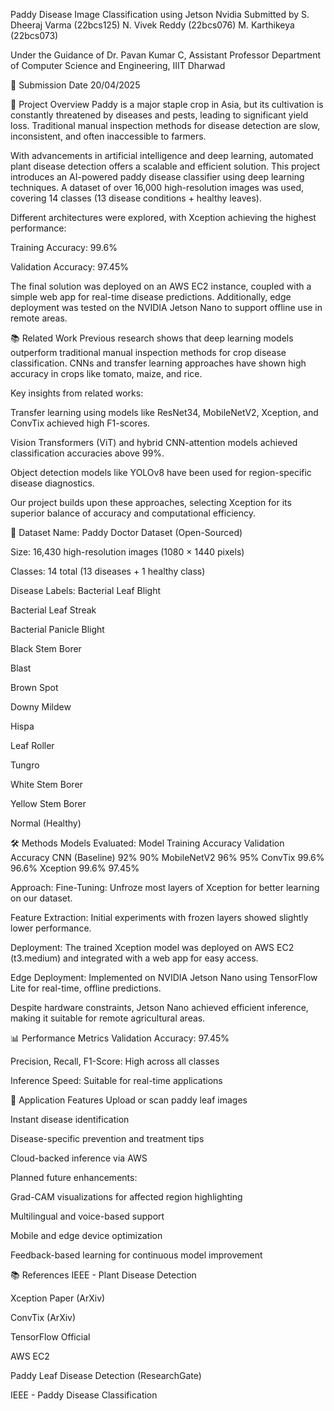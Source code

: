 Paddy Disease Image Classification using Jetson Nvidia
Submitted by
S. Dheeraj Varma (22bcs125)
N. Vivek Reddy (22bcs076)
M. Karthikeya (22bcs073)

Under the Guidance of
Dr. Pavan Kumar C, Assistant Professor
Department of Computer Science and Engineering, IIIT Dharwad

📅 Submission Date
20/04/2025

📖 Project Overview
Paddy is a major staple crop in Asia, but its cultivation is constantly threatened by diseases and pests, leading to significant yield loss. Traditional manual inspection methods for disease detection are slow, inconsistent, and often inaccessible to farmers.

With advancements in artificial intelligence and deep learning, automated plant disease detection offers a scalable and efficient solution. This project introduces an AI-powered paddy disease classifier using deep learning techniques. A dataset of over 16,000 high-resolution images was used, covering 14 classes (13 disease conditions + healthy leaves).

Different architectures were explored, with Xception achieving the highest performance:

Training Accuracy: 99.6%

Validation Accuracy: 97.45%

The final solution was deployed on an AWS EC2 instance, coupled with a simple web app for real-time disease predictions. Additionally, edge deployment was tested on the NVIDIA Jetson Nano to support offline use in remote areas.

📚 Related Work
Previous research shows that deep learning models outperform traditional manual inspection methods for crop disease classification. CNNs and transfer learning approaches have shown high accuracy in crops like tomato, maize, and rice.

Key insights from related works:

Transfer learning using models like ResNet34, MobileNetV2, Xception, and ConvTix achieved high F1-scores.

Vision Transformers (ViT) and hybrid CNN-attention models achieved classification accuracies above 99%.

Object detection models like YOLOv8 have been used for region-specific disease diagnostics.

Our project builds upon these approaches, selecting Xception for its superior balance of accuracy and computational efficiency.

📂 Dataset
Name: Paddy Doctor Dataset (Open-Sourced)

Size: 16,430 high-resolution images (1080 × 1440 pixels)

Classes: 14 total (13 diseases + 1 healthy class)

Disease Labels:
Bacterial Leaf Blight

Bacterial Leaf Streak

Bacterial Panicle Blight

Black Stem Borer

Blast

Brown Spot

Downy Mildew

Hispa

Leaf Roller

Tungro

White Stem Borer

Yellow Stem Borer

Normal (Healthy)

🛠️ Methods
Models Evaluated:
Model	Training Accuracy	Validation Accuracy
CNN (Baseline)	92%	90%
MobileNetV2	96%	95%
ConvTix	99.6%	96.6%
Xception	99.6%	97.45%

Approach:
Fine-Tuning: Unfroze most layers of Xception for better learning on our dataset.

Feature Extraction: Initial experiments with frozen layers showed slightly lower performance.

Deployment: The trained Xception model was deployed on AWS EC2 (t3.medium) and integrated with a web app for easy access.

Edge Deployment:
Implemented on NVIDIA Jetson Nano using TensorFlow Lite for real-time, offline predictions.

Despite hardware constraints, Jetson Nano achieved efficient inference, making it suitable for remote agricultural areas.

📊 Performance Metrics
Validation Accuracy: 97.45%

Precision, Recall, F1-Score: High across all classes

Inference Speed: Suitable for real-time applications

📱 Application Features
Upload or scan paddy leaf images

Instant disease identification

Disease-specific prevention and treatment tips

Cloud-backed inference via AWS

Planned future enhancements:

Grad-CAM visualizations for affected region highlighting

Multilingual and voice-based support

Mobile and edge device optimization

Feedback-based learning for continuous model improvement

📚 References
IEEE - Plant Disease Detection

Xception Paper (ArXiv)

ConvTix (ArXiv)

TensorFlow Official

AWS EC2

Paddy Leaf Disease Detection (ResearchGate)

IEEE - Paddy Disease Classification

